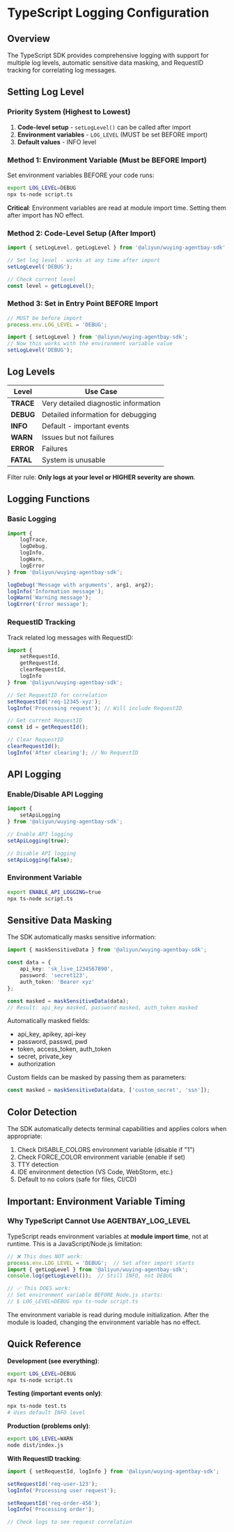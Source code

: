 # TypeScript Logging Configuration

## Overview

The TypeScript SDK provides comprehensive logging with support for multiple log levels, automatic sensitive data masking, and RequestID tracking for correlating log messages.

## Setting Log Level

### Priority System (Highest to Lowest)

1. **Code-level setup** - `setLogLevel()` can be called after import
2. **Environment variables** - `LOG_LEVEL` (MUST be set BEFORE import)
3. **Default values** - INFO level

### Method 1: Environment Variable (Must be BEFORE Import)

Set environment variables BEFORE your code runs:

```bash
export LOG_LEVEL=DEBUG
npx ts-node script.ts
```

**Critical**: Environment variables are read at module import time. Setting them after import has NO effect.

### Method 2: Code-Level Setup (After Import)

```typescript
import { setLogLevel, getLogLevel } from '@aliyun/wuying-agentbay-sdk';

// Set log level - works at any time after import
setLogLevel('DEBUG');

// Check current level
const level = getLogLevel();
```

### Method 3: Set in Entry Point BEFORE Import

```typescript
// MUST be before import
process.env.LOG_LEVEL = 'DEBUG';

import { setLogLevel } from '@aliyun/wuying-agentbay-sdk';
// Now this works with the environment variable value
setLogLevel('DEBUG');
```

## Log Levels

| Level | Use Case |
|-------|----------|
| **TRACE** | Very detailed diagnostic information |
| **DEBUG** | Detailed information for debugging |
| **INFO** | Default - important events |
| **WARN** | Issues but not failures |
| **ERROR** | Failures |
| **FATAL** | System is unusable |

Filter rule: **Only logs at your level or HIGHER severity are shown**.

## Logging Functions

### Basic Logging

```typescript
import {
    logTrace,
    logDebug,
    logInfo,
    logWarn,
    logError
} from '@aliyun/wuying-agentbay-sdk';

logDebug('Message with arguments', arg1, arg2);
logInfo('Information message');
logWarn('Warning message');
logError('Error message');
```

### RequestID Tracking

Track related log messages with RequestID:

```typescript
import {
    setRequestId,
    getRequestId,
    clearRequestId,
    logInfo
} from '@aliyun/wuying-agentbay-sdk';

// Set RequestID for correlation
setRequestId('req-12345-xyz');
logInfo('Processing request'); // Will include RequestID

// Get current RequestID
const id = getRequestId();

// Clear RequestID
clearRequestId();
logInfo('After clearing'); // No RequestID
```

## API Logging

### Enable/Disable API Logging

```typescript
import {
    setApiLogging
} from '@aliyun/wuying-agentbay-sdk';

// Enable API logging
setApiLogging(true);

// Disable API logging
setApiLogging(false);
```

### Environment Variable

```bash
export ENABLE_API_LOGGING=true
npx ts-node script.ts
```

## Sensitive Data Masking

The SDK automatically masks sensitive information:

```typescript
import { maskSensitiveData } from '@aliyun/wuying-agentbay-sdk';

const data = {
    api_key: 'sk_live_1234567890',
    password: 'secret123',
    auth_token: 'Bearer xyz'
};

const masked = maskSensitiveData(data);
// Result: api_key masked, password masked, auth_token masked
```

Automatically masked fields:
- api_key, apikey, api-key
- password, passwd, pwd
- token, access_token, auth_token
- secret, private_key
- authorization

Custom fields can be masked by passing them as parameters:

```typescript
const masked = maskSensitiveData(data, ['custom_secret', 'ssn']);
```

## Color Detection

The SDK automatically detects terminal capabilities and applies colors when appropriate:

1. Check DISABLE_COLORS environment variable (disable if "1")
2. Check FORCE_COLOR environment variable (enable if set)
3. TTY detection
4. IDE environment detection (VS Code, WebStorm, etc.)
5. Default to no colors (safe for files, CI/CD)

## Important: Environment Variable Timing

### Why TypeScript Cannot Use AGENTBAY_LOG_LEVEL

TypeScript reads environment variables at **module import time**, not at runtime. This is a JavaScript/Node.js limitation:

```typescript
// ❌ This does NOT work:
process.env.LOG_LEVEL = 'DEBUG';  // Set after import starts
import { getLogLevel } from '@aliyun/wuying-agentbay-sdk';
console.log(getLogLevel());  // Still INFO, not DEBUG

// ✅ This DOES work:
// Set environment variable BEFORE Node.js starts:
// $ LOG_LEVEL=DEBUG npx ts-node script.ts
```

The environment variable is read during module initialization. After the module is loaded, changing the environment variable has no effect.

## Quick Reference

**Development (see everything)**:
```bash
export LOG_LEVEL=DEBUG
npx ts-node script.ts
```

**Testing (important events only)**:
```bash
npx ts-node test.ts
# Uses default INFO level
```

**Production (problems only)**:
```bash
export LOG_LEVEL=WARN
node dist/index.js
```

**With RequestID tracking**:
```typescript
import { setRequestId, logInfo } from '@aliyun/wuying-agentbay-sdk';

setRequestId('req-user-123');
logInfo('Processing user request');

setRequestId('req-order-456');
logInfo('Processing order');

// Check logs to see request correlation
```
